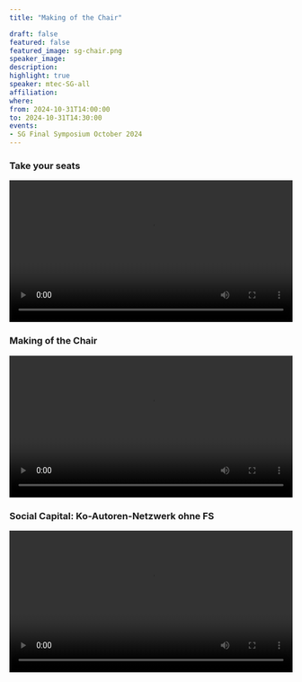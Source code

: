 ```yaml
---
title: "Making of the Chair"

draft: false
featured: false
featured_image: sg-chair.png
speaker_image:
description:
highlight: true
speaker: mtec-SG-all
affiliation:
where:
from: 2024-10-31T14:00:00
to: 2024-10-31T14:30:00
events:
- SG Final Symposium October 2024 
---
```


### Take your seats

<video width="100%" controls>
  <source src="welcome.mp4" type="video/mp4">
  Your browser does not support the video tag.
</video>

###

### Making of the Chair

<video width="100%" controls>
  <source src="making.mp4" type="video/mp4">
  Your browser does not support the video tag.
</video>

###

### Social Capital: Ko-Autoren-Netzwerk ohne FS

<video width="100%" controls>
  <source src="output.mp4" type="video/mp4">
  Your browser does not support the video tag.
</video>
